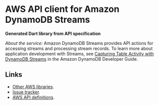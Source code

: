 # AWS API client for Amazon DynamoDB Streams

**Generated Dart library from API specification**

*About the service:*
Amazon DynamoDB Streams provides API actions for accessing streams and
processing stream records. To learn more about application development with
Streams, see <a
href="https://docs.aws.amazon.com/amazondynamodb/latest/developerguide/Streams.html">Capturing
Table Activity with DynamoDB Streams</a> in the Amazon DynamoDB Developer
Guide.

## Links

- [Other AWS libraries](https://github.com/agilord/aws_client/tree/master/generated).
- [Issue tracker](https://github.com/agilord/aws_client/issues).
- [AWS API definitions](https://github.com/aws/aws-sdk-js/tree/master/apis).
